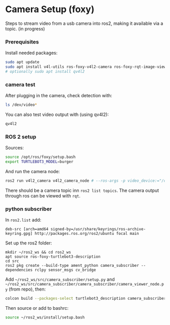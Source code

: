# Camera Setup (foxy)
Steps to stream video from a usb camera into ros2, making it available via a topic. (in progress)
### Prerequisites
Install needed packages:
```bash
sudo apt update
sudo apt install v4l-utils ros-foxy-v4l2-camera ros-foxy-rqt-image-view
# optionally sudo apt install qv4l2
```
### camera test
After plugging in the camera, check detection with:
```bash
ls /dev/video*
```
You can also test video output with (using qv4l2):
```bash
qv4l2
```
### ROS 2 setup
Sources:
```bash
source /opt/ros/foxy/setup.bash
export TURTLEBOT3_MODEL=burger
```
And run the camera node:
```bash
ros2 run v4l2_camera v4l2_camera_node # --ros-args -p video_device:="/dev/videoX"
```
There should be a camera topic inn `ros2 list topics`. The camera output through ros can be viewed with `rqt`.
### python subscriber
In `ros2.list` add:
```
deb-src [arch=amd64 signed-by=/usr/share/keyrings/ros-archive-keyring.gpg] http://packages.ros.org/ros2/ubuntu focal main
```
Set up the ros2 folder:
```
mkdir ~/ros2_ws && cd ros2_ws 
apt source ros-foxy-turtlebot3-description 
cd src
ros2 pkg create --build-type ament_python camera_subscriber --dependencies rclpy sensor_msgs cv_bridge
```
Add `~/ros2_ws/src/camera_subscriber/setup.py` and `~/ros2_ws/src/camera_subscriber/camera_subscriber/camera_viewer_node.py` (from repo), then:
```bash
colcon build --packages-select turtlebot3_description camera_subscriber 
```
Then source or add to bashrc:
```bash
source ~/ros2_ws/install/setup.bash
```